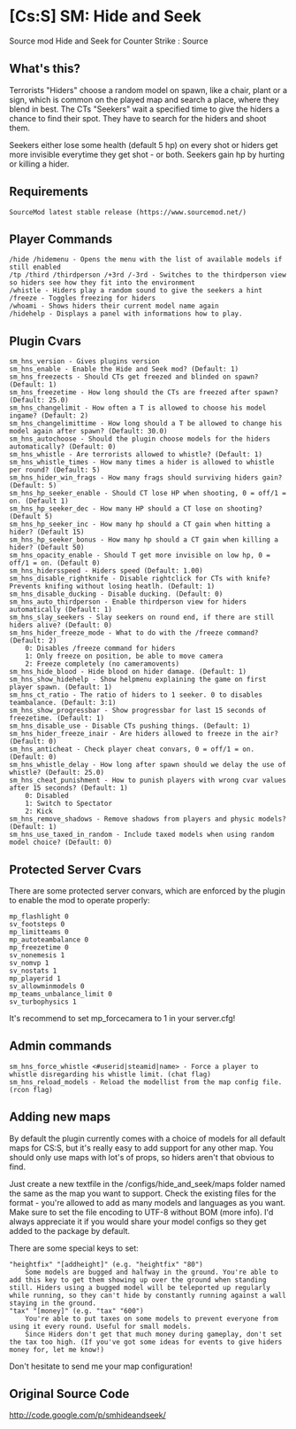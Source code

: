 # [Cs:S] SM: Hide and Seek
Source mod Hide and Seek for Counter Strike : Source


What's this?
--------------------------------
Terrorists "Hiders" choose a random model on spawn, like a chair, plant or a sign, which is common on the played map and search a place, where they blend in best. The CTs "Seekers" wait a specified time to give the hiders a chance to find their spot. They have to search for the hiders and shoot them.

Seekers either lose some health (default 5 hp) on every shot or hiders get more invisible everytime they get shot - or both. Seekers gain hp by hurting or killing a hider.

Requirements
--------------------------------

    SourceMod latest stable release (https://www.sourcemod.net/)

Player Commands
--------------------------------

    /hide /hidemenu - Opens the menu with the list of available models if still enabled
    /tp /third /thirdperson /+3rd /-3rd - Switches to the thirdperson view so hiders see how they fit into the environment
    /whistle - Hiders play a random sound to give the seekers a hint
    /freeze - Toggles freezing for hiders
    /whoami - Shows hiders their current model name again
    /hidehelp - Displays a panel with informations how to play.


Plugin Cvars
--------------------------------

    sm_hns_version - Gives plugins version
    sm_hns_enable - Enable the Hide and Seek mod? (Default: 1)
    sm_hns_freezects - Should CTs get freezed and blinded on spawn? (Default: 1)
    sm_hns_freezetime - How long should the CTs are freezed after spawn? (Default: 25.0)
    sm_hns_changelimit - How often a T is allowed to choose his model ingame? (Default: 2)
    sm_hns_changelimittime - How long should a T be allowed to change his model again after spawn? (Default: 30.0)
    sm_hns_autochoose - Should the plugin choose models for the hiders automatically? (Default: 0)
    sm_hns_whistle - Are terrorists allowed to whistle? (Default: 1)
    sm_hns_whistle_times - How many times a hider is allowed to whistle per round? (Default: 5)
    sm_hns_hider_win_frags - How many frags should surviving hiders gain? (Default: 5)
    sm_hns_hp_seeker_enable - Should CT lose HP when shooting, 0 = off/1 = on. (Default 1)
    sm_hns_hp_seeker_dec - How many HP should a CT lose on shooting? (Default 5)
    sm_hns_hp_seeker_inc - How many hp should a CT gain when hitting a hider? (Default 15)
    sm_hns_hp_seeker_bonus - How many hp should a CT gain when killing a hider? (Default 50)
    sm_hns_opacity_enable - Should T get more invisible on low hp, 0 = off/1 = on. (Default 0)
    sm_hns_hidersspeed - Hiders speed (Default: 1.00)
    sm_hns_disable_rightknife - Disable rightclick for CTs with knife? Prevents knifing without losing heatlh. (Default: 1)
    sm_hns_disable_ducking - Disable ducking. (Default: 0)
    sm_hns_auto_thirdperson - Enable thirdperson view for hiders automatically (Default: 1)
    sm_hns_slay_seekers - Slay seekers on round end, if there are still hiders alive? (Default: 0)
    sm_hns_hider_freeze_mode - What to do with the /freeze command? (Default: 2)
        0: Disables /freeze command for hiders
        1: Only freeze on position, be able to move camera
        2: Freeze completely (no cameramovents)
    sm_hns_hide_blood - Hide blood on hider damage. (Default: 1)
    sm_hns_show_hidehelp - Show helpmenu explaining the game on first player spawn. (Default: 1)
    sm_hns_ct_ratio - The ratio of hiders to 1 seeker. 0 to disables teambalance. (Default: 3:1)
    sm_hns_show_progressbar - Show progressbar for last 15 seconds of freezetime. (Default: 1)
    sm_hns_disable_use - Disable CTs pushing things. (Default: 1)
    sm_hns_hider_freeze_inair - Are hiders allowed to freeze in the air? (Default: 0)
    sm_hns_anticheat - Check player cheat convars, 0 = off/1 = on. (Default: 0)
    sm_hns_whistle_delay - How long after spawn should we delay the use of whistle? (Default: 25.0)
    sm_hns_cheat_punishment - How to punish players with wrong cvar values after 15 seconds? (Default: 1)
        0: Disabled
        1: Switch to Spectator
        2: Kick
    sm_hns_remove_shadows - Remove shadows from players and physic models? (Default: 1)
    sm_hns_use_taxed_in_random - Include taxed models when using random model choice? (Default: 0)


Protected Server Cvars
--------------------------------
There are some protected server convars, which are enforced by the plugin to enable the mod to operate properly:

    mp_flashlight 0
    sv_footsteps 0
    mp_limitteams 0
    mp_autoteambalance 0
    mp_freezetime 0
    sv_nonemesis 1
    sv_nomvp 1
    sv_nostats 1
    mp_playerid 1
    sv_allowminmodels 0
    mp_teams_unbalance_limit 0
    sv_turbophysics 1

It's recommend to set mp_forcecamera to 1 in your server.cfg!


Admin commands
--------------------------------

    sm_hns_force_whistle <#userid|steamid|name> - Force a player to whistle disregarding his whistle limit. (chat flag)
    sm_hns_reload_models - Reload the modellist from the map config file. (rcon flag)


Adding new maps
--------------------------------
By default the plugin currently comes with a choice of models for all default maps for CS:S, but it's really easy to add support for any other map. You should only use maps with lot's of props, so hiders aren't that obvious to find.

Just create a new textfile in the /configs/hide_and_seek/maps folder named the same as the map you want to support. Check the existing files for the format - you're allowed to add as many models and languages as you want. Make sure to set the file encoding to UTF-8 without BOM (more info).
I'd always appreciate it if you would share your model configs so they get added to the package by default.

There are some special keys to set:

    "heightfix" "[addheight]" (e.g. "heightfix" "80")
        Some models are bugged and halfway in the ground. You're able to add this key to get them showing up over the ground when standing still. Hiders using a bugged model will be teleported up regularly while running, so they can't hide by constantly running against a wall staying in the ground.
    "tax" "[money]" (e.g. "tax" "600")
        You're able to put taxes on some models to prevent everyone from using it every round. Useful for small models.
        Since Hiders don't get that much money during gameplay, don't set the tax too high. (If you've got some ideas for events to give hiders money for, let me know!)

Don't hesitate to send me your map configuration!

Original Source Code
--------------------------------
http://code.google.com/p/smhideandseek/
